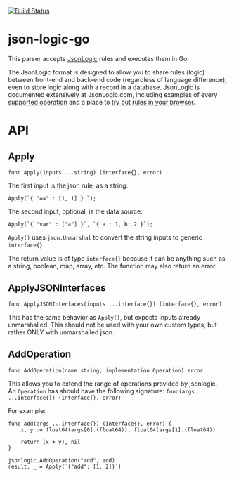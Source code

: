 [![Build Status](https://travis.ibm.com/NATHANH/json-logic-go.svg?token=DxTFrpuyhWKJNXaj5cp2&branch=master)](https://travis.ibm.com/NATHANH/json-logic-go)
# json-logic-go

This parser accepts [JsonLogic](http://jsonlogic.com/) rules and executes them in Go.

The JsonLogic format is designed to allow you to share rules (logic) between front-end and back-end code (regardless of language difference), even to store logic along with a record in a database. JsonLogic is documented extensively at JsonLogic.com, including examples of every [supported operation](http://jsonlogic.com/operations.html) and a place to [try out rules in your browser](http://jsonlogic.com/play.html).

# API

## Apply
`func Apply(inputs ...string) (interface{}, error)`

The first input is the json rule, as a string:

``Apply(`{ "==" : [1, 1] } `);``

The second input, optional, is the data source:

``Apply(`{ "var" : ["a"] }`, `{ a : 1, b: 2 }`);``

`Apply()` uses `json.Unmarshal` to convert the string inputs to generic `interface{}`.

The return value is of type `interface{}` because it can be anything such as a string, boolean, map, array, etc. The function may also return an error.

## ApplyJSONInterfaces
`func ApplyJSONInterfaces(inputs ...interface{}) (interface{}, error)`

This has the same behavior as `Apply()`, but expects inputs already unmarshalled. This should not be used with your own custom types, but rather ONLY with unmarshalled json.

## AddOperation
`func AddOperation(name string, implementation Operation) error`

This allows you to extend the range of operations provided by jsonlogic.  
An `Operation` has should have the following signature: 
`func(args ...interface{}) (interface{}, error)`

For example:

```
func add(args ...interface{}) (interface{}, error) {
	x, y := float64(args[0].(float64)), float64(args[1].(float64))

	return (x + y), nil
}

jsonlogic.AddOperation("add", add)
result, _ = Apply(`{"add": [1, 2]}`)
```


